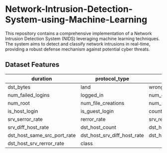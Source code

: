 # Network-Intrusion-Detection-System-using-Machine-Learning
This repository contains a comprehensive implementation of a Network Intrusion Detection System (NIDS) leveraging machine learning techniques. The system aims to detect and classify network intrusions in real-time, providing a robust defense mechanism against potential cyber threats.

## Dataset Features

| duration | protocol_type | service | flag | src_bytes |
|----------|---------------|---------|------|-----------|
| dst_bytes | land | wrong_fragment | urgent | hot |
| num_failed_logins | logged_in | num_compromised | root_shell | su_attempted |
| num_root | num_file_creations | num_shells | num_access_files | num_outbound_cmds |
| is_host_login | is_guest_login | count | srv_count | serror_rate |
| srv_serror_rate | rerror_rate | srv_rerror_rate | same_srv_rate | diff_srv_rate |
| srv_diff_host_rate | dst_host_count | dst_host_srv_count | dst_host_same_srv_rate | dst_host_diff_srv_rate |
| dst_host_same_src_port_rate | dst_host_srv_diff_host_rate | dst_host_serror_rate | dst_host_srv_serror_rate | dst_host_rerror_rate |
| dst_host_srv_rerror_rate | class |


